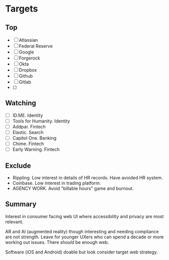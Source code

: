 # Targets

## Top

- [ ] Atlassian
- [ ] Federal Reserve
- [ ] Google
- [ ] Forgerock
- [ ] Okta
- [ ] Dropbox
- [ ] Github
- [ ] Gitlab
- [ ] 

## Watching

- [ ] ID.ME. Identity
- [ ] Tools for Humanity. Identity
- [ ] Addpar. Fintech
- [ ] Elastic. Search
- [ ] Capitol One. Banking
- [ ] Chime. Fintech
- [ ] Early Warning.  Fintech

## Exclude

- Rippling. Low interest in details of HR records.  Have avoided HR system.
- Coinbase. Low interest in trading platform.
- AGENCY WORK.  Avoid "billable hours" game and burnout.

## Summary

Interest in consumer facing web UI where accessibility and privacy are most relevant.

AR and AI (augmented reality) though interesting and needing compliance are not strength.  Leave for younger UXers who can spend a decade or more working out issues.  There _should_ be enough web.

Software (iOS and Android) doable but look consider target web strategy.

